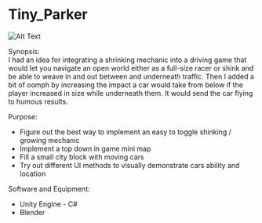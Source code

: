 # Tiny_Parker

![Alt Text](https://github.com/WCram/Tiny_Parker/blob/master/Tiny_Parker_Gif.gif)

Synopsis:\
I had an idea for integrating a shrinking mechanic into a driving game that would let you navigate an open world either as a full-size racer or shink and be able to weave in and out between and underneath traffic. Then I added a bit of oomph by increasing the impact a car would take from below if the player increased in size while underneath them. It would send the car flying to humous results.

Purpose:
* Figure out the best way to implement an easy to toggle shinking / growing mechanic
* Implement a top down in game mini map
* Fill a small city block with moving cars
* Try out different UI methods to visually demonstrate cars ability and location

Software and Equipment:
* Unity Engine - C#
* Blender
